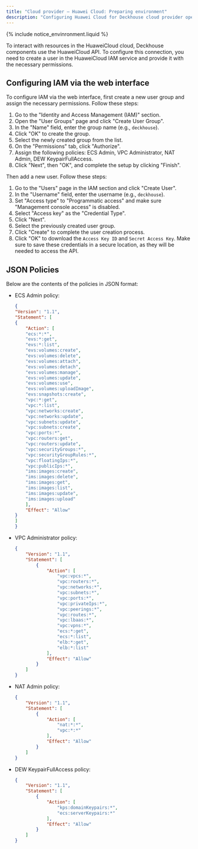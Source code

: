 ```yaml
---
title: "Cloud provider — Huawei Cloud: Preparing environment"
description: "Configuring Huawei Cloud for Deckhouse cloud provider operation."
---
```


{% include notice_envinronment.liquid %}

To interact with resources in the HuaweiCloud cloud, Deckhouse components use the HuaweiCloud API. To configure this connection, you need to create a user in the HuaweiCloud IAM service and provide it with the necessary permissions.

## Configuring IAM via the web interface

To configure IAM via the web interface, first create a new user group and assign the necessary permissions. Follow these steps:

1. Go to the "Identity and Access Management (IAM)" section.  
1. Open the "User Groups" page and click "Create User Group".  
1. In the "Name" field, enter the group name (e.g., `deckhouse`).  
1. Click "OK" to create the group.  
1. Select the newly created group from the list.  
1. On the "Permissions" tab, click "Authorize".  
1. Assign the following policies: ECS Admin, VPC Administrator, NAT Admin, DEW KeypairFullAccess.  
1. Click "Next", then "OK", and complete the setup by clicking "Finish".  

Then add a new user. Follow these steps:

1. Go to the "Users" page in the IAM section and click "Create User".
1. In the "Username" field, enter the username (e.g., `deckhouse`).
1. Set "Access type" to "Programmatic access" and make sure "Management console access" is disabled.
1. Select "Access key" as the "Credential Type".
1. Click "Next".
1. Select the previously created user group.
1. Click "Create" to complete the user creation process.
1. Click "OK" to download the `Access Key ID` and `Secret Access Key`. Make sure to save these credentials in a secure location, as they will be needed to access the API.

## JSON Policies

Below are the contents of the policies in JSON format:

- ECS Admin policy:

  ```json
  {
  "Version": "1.1",
  "Statement": [
  {
      "Action": [
      "ecs:*:*",
      "evs:*:get",
      "evs:*:list",
      "evs:volumes:create",
      "evs:volumes:delete",
      "evs:volumes:attach",
      "evs:volumes:detach",
      "evs:volumes:manage",
      "evs:volumes:update",
      "evs:volumes:use",
      "evs:volumes:uploadImage",
      "evs:snapshots:create",
      "vpc:*:get",
      "vpc:*:list",
      "vpc:networks:create",
      "vpc:networks:update",
      "vpc:subnets:update",
      "vpc:subnets:create",
      "vpc:ports:*",
      "vpc:routers:get",
      "vpc:routers:update",
      "vpc:securityGroups:*",
      "vpc:securityGroupRules:*",
      "vpc:floatingIps:*",
      "vpc:publicIps:*",
      "ims:images:create",
      "ims:images:delete",
      "ims:images:get",
      "ims:images:list",
      "ims:images:update",
      "ims:images:upload"
      ],
      "Effect": "Allow"
  }
  ]
  }
  ```

- VPC Administrator policy:

  ```json
  {
      "Version": "1.1",
      "Statement": [
          {
              "Action": [
                  "vpc:vpcs:*",
                  "vpc:routers:*",
                  "vpc:networks:*",
                  "vpc:subnets:*",
                  "vpc:ports:*",
                  "vpc:privateIps:*",
                  "vpc:peerings:*",
                  "vpc:routes:*",
                  "vpc:lbaas:*",
                  "vpc:vpns:*",
                  "ecs:*:get",
                  "ecs:*:list",
                  "elb:*:get",
                  "elb:*:list"
              ],
              "Effect": "Allow"
          }
      ]
  }
  ```

- NAT Admin policy:

  ```json
  {
      "Version": "1.1",
      "Statement": [
          {
              "Action": [
                  "nat:*:*",
                  "vpc:*:*"
              ],
              "Effect": "Allow"
          }
      ]
  }
  ```

- DEW KeypairFullAccess policy:

  ```json
  {
      "Version": "1.1",
      "Statement": [
          {
              "Action": [
                  "kps:domainKeypairs:*",
                  "ecs:serverKeypairs:*"
              ],
              "Effect": "Allow"
          }
      ]
  }
  ```
